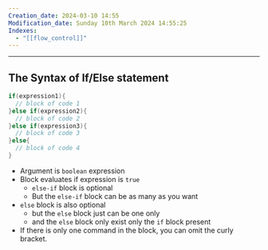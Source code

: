 ```yaml
---
Creation_date: 2024-03-10 14:55
Modification_date: Sunday 10th March 2024 14:55:25
Indexes:
  - "[[flow_control]]"
---
```


----

## The Syntax of If/Else statement

```java
if(expression1){
  // block of code 1
}else if(expression2){
  // block of code 2
}else if(expression3){
  // block of code 3
}else{
  // block of code 4
}
```

- Argument is `boolean` expression
- Block evaluates if expression is `true` 
	- `else-if` block is optional
	- But the `else-if` block can be as many as you want
- `else` block is also optional
	- but the `else` block just can be one only 
	- and the `else` block only exist only the `if` block present
- If there is only one command in the block, you can omit the curly bracket.